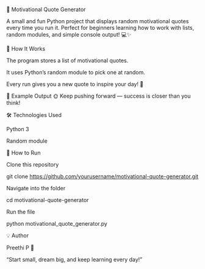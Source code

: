🌟 Motivational Quote Generator

A small and fun Python project that displays random motivational quotes every time you run it.
Perfect for beginners learning how to work with lists, random modules, and simple console output! 💻✨

🧠 How It Works

The program stores a list of motivational quotes.

It uses Python’s random module to pick one at random.

Every run gives you a new quote to inspire your day! 💪

🧩 Example Output
🌞 Keep pushing forward — success is closer than you think!

🛠️ Technologies Used

Python 3

Random module

🚀 How to Run

Clone this repository

git clone https://github.com/yourusername/motivational-quote-generator.git


Navigate into the folder

cd motivational-quote-generator


Run the file

python motivational_quote_generator.py

💡 Author

Preethi P 🌸

“Start small, dream big, and keep learning every day!”
